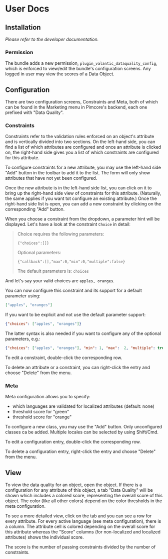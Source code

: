 # User Docs

## Installation

*Please refer to the developer documentation.*

### Permission

The bundle adds a new permission, `plugin_valantic_dataquality_config`, which is enforced to view/edit the bundle's configuration screens. Any logged in user may view the scores of a Data Object.

## Configuration

There are two configuration screens, Constraints and Meta, both of which can be found in the Marketing menu in Pimcore's backend, each one prefixed with "Data Quality".

### Constraints

Constraints refer to the validation rules enforced on an object's attribute and is vertically divided into two sections. On the left-hand side, you can find a list of which attributes are configured and once an attribute is clicked on, the right-hand side gives you a list of which constraints are configured for this attribute.

To configure constraints for a new attribute, you may use the left-hand side "Add" button in the toolbar to add it to the list. The form will only show attributes that have not yet been configured.

Once the new attribute is in the left-hand side list, you can click on it to bring up the right-hand side view of constraints for this attribute. (Naturally, the same applies if you want tot configure an existing attribute.) Once the right-hand side list is open, you can add a new constraint by clicking on the corresponding "Add" button.

When you choose a constraint from the dropdown, a parameter hint will be displayed. Let's have a look at the constraint `Choice` in detail:

> Choice requires the following parameters:
>
> `{"choices":[]}`
>
> Optional parameters:
>
> `{"callback":[],"max":0,"min":0,"multiple":false}`
>
> The default parameters is: `choices`

And let's say your valid choices are `apples, oranges`.

You can now configure this constraint and its support for a default parameter using:

```json
["apples", "oranges"]
```

If you want to be explicit and not use the default parameter support:

```json
{"choices": ["apples", "oranges"]}
```

The latter syntax is also needed if you want to configure any of the optional parameters, e.g.:

```json
{"choices": ["apples", "oranges"], "min": 1, "max":  2, "multiple": true}
```

To edit a constraint, double-click the corresponding row.

To delete an attribute or a constraint, you can right-click the entry and choose "Delete" from the menu.

### Meta

Meta configuration allows you to specify:

- which languages are validated for localized attributes (default: none)
- threshold score for "green"
- threshold score for "orange"

To configure a new class, you may use the "Add" button. Only unconfigured classes ca be added. Multiple locales can be selected by using Shift/Cmd.

To edit a configuration entry, double-click the corresponding row.

To delete a configuration entry, right-click the entry and choose "Delete" from the menu. 

## View

To view the data quality for an object, open the object. If there is a configuration for any attribute of this object, a tab "Data Quality" will be shown which includes a colored score, representing the overall score of this object. The color (like all other colors) depend on the color thresholds in the meta configuration.

To see a more detailed view, click on the tab and you can see a row for every attribute. For every active language (see meta configuration), there is a column. The attribute cell is colored depending on the overall score for this attribute whereas the "Score" columns (for non-localized and localized attributes) shows the individual score.

The score is the number of passing constraints divided by the number of constraints.
